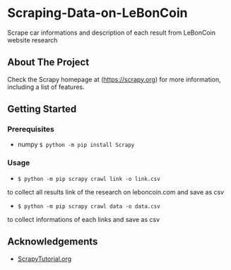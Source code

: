 # Scraping-Data-on-LeBonCoin
Scrape car informations and description of each result from LeBonCoin website research

## About The Project
Check the Scrapy homepage at (https://scrapy.org) for more information, including a list of features.

## Getting Started
### Prerequisites
* numpy `$ python -m pip install Scrapy`

### Usage

* `$ python -m pip scrapy crawl link -o link.csv`

to collect all results link of the research on leboncoin.com and save as csv

* `$ python -m pip scrapy crawl data -o data.csv`

to collect informations of each links and save as csv

## Acknowledgements
* [ScrapyTutorial.org](https://docs.scrapy.org/en/latest/intro/tutorial.html)
